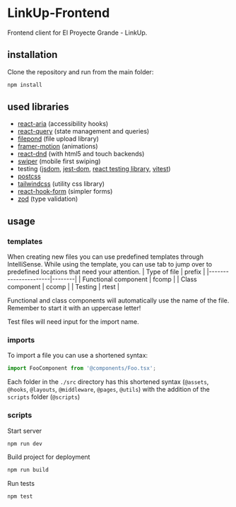 # LinkUp-Frontend

Frontend client for El Proyecte Grande - LinkUp.

## installation

Clone the repository and run from the main folder:

```bash
npm install
```

## used libraries

- [react-aria](https://react-spectrum.adobe.com/react-aria/) (accessibility hooks)
- [react-query](https://tanstack.com/query/v3/) (state management and queries)
- [filepond](https://pqina.nl/filepond/) (file upload library)
- [framer-motion](https://www.framer.com/motion/) (animations)
- [react-dnd](https://react-dnd.github.io/react-dnd/about) (with html5 and touch backends)
- [swiper](https://swiperjs.com/element) (mobile first swiping)
- testing ([jsdom](https://github.com/jsdom/jsdom#readme), [jest-dom](https://github.com/testing-library/jest-dom#readme), [react testing library](https://github.com/testing-library/react-testing-library#readme), [vitest](https://vitest.dev/))
- [postcss](https://postcss.org/)
- [tailwindcss](https://tailwindcss.com/) (utility css library)
- [react-hook-form](https://react-hook-form.com/) (simpler forms)
- [zod](https://zod.dev/) (type validation)

## usage

### templates

When creating new files you can use predefined templates through IntelliSense. While using the template, you can use tab to jump over to predefined locations that need your attention.
| Type of file | prefix |
|----------------------|--------|
| Functional component | fcomp |
| Class component | ccomp |
| Testing | rtest |

Functional and class components will automatically use the name of the file. Remember to start it with an uppercase letter!

Test files will need input for the import name.

### imports

To import a file you can use a shortened syntax:

```javascript
import FooComponent from '@components/Foo.tsx';
```

Each folder in the `./src` directory has this shortened syntax (`@assets`, `@hooks`, `@layouts`, `@middleware`, `@pages`, `@utils`) with the addition of the `scripts` folder (`@scripts`)

### scripts

Start server

```bash
npm run dev
```

Build project for deployment

```bash
npm run build
```

Run tests

```bash
npm test
```
